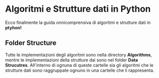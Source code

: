 # Algoritmi e Strutture dati in Python 

Ecco finalmente la guida onnicomprensiva di algoritmi e strutture dati in <b>ptyhon!</b>

## Folder Structure

Tutte le implementazioni degli algoritmi sono nella directory <b>Algorithms</b>, mentre le implementazioni della strutture dai sono nel folder <b>Data Strucutres</b>.
All'interno di ognuna di queste cartelle sia gli algoritmi che le strutture dati sono raggruppate ognuno in una cartelle che li rappresenta.

```

```